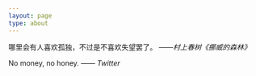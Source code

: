 ```yaml
---
layout: page
type: about
---
```






哪里会有人喜欢孤独，不过是不喜欢失望罢了。    *——村上春树《挪威的森林》*

No money, no honey.      *—— Twitter* 
